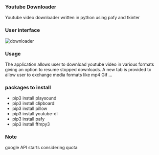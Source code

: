 ### Youtube Downloader
Youtube video downloader written in python using pafy and tkinter

### User interface
![downloader](https://user-images.githubusercontent.com/54498156/121577726-1bdf7a80-ca2a-11eb-8eb8-62599b6d8fe4.png)

### Usage
The application allows user to download youtube video in various formats giving an option to resume stopped downloads. A new tab is provided to allow user 
to exchange media formats like mp4 Gif ...

### packages to install
- pip3 install playsound
- pip3 install clipboard
- pip3 install pillow
- pip3 install youtube-dl
- pip3 install pafy
- pip3 install ffmpy3

### Note
google API starts considering quota
